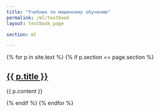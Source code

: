 ```yaml
---
title: "Учебник по машинному обучению"
permalink: /ml/textbook
layout: textbook_page

section: ml

---
```


{% for p in site.text %}
  {% if p.section == page.section %}
<h2 id="{{ p.title }}"><a href="{{ p.url }}">{{ p.title }}</a> </h2>

<div>
{{ p.content }} 
</div>

  {% endif %}
{% endfor %}

